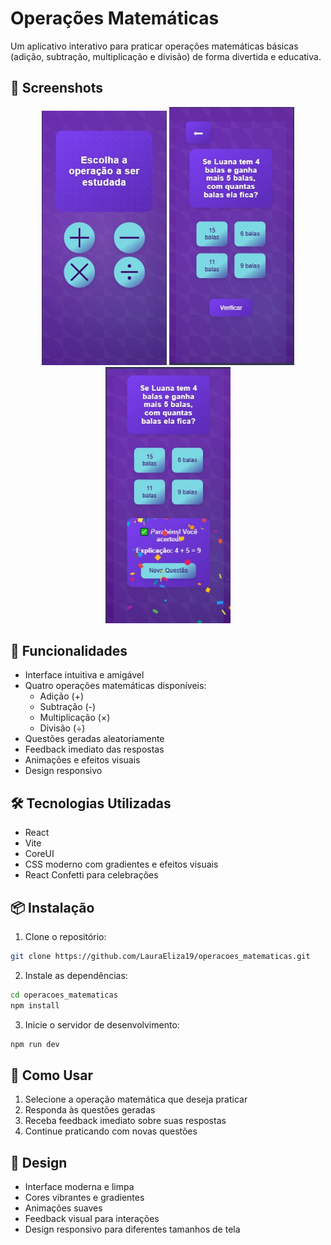 # Operações Matemáticas

Um aplicativo interativo para praticar operações matemáticas básicas (adição, subtração, multiplicação e divisão) de forma divertida e educativa.

## 📸 Screenshots

<div align="center">
  <img src="src/assets/imagens/img1.jpeg" alt="Tela Inicial" width="200"/>
  <img src="src/assets/imagens/img2.jpeg" alt="Tela de Prática" width="200"/>
  <img src="src/assets/imagens/img3.jpeg" alt="Tela de Prática" width="200"/>
</div>

## 🚀 Funcionalidades

- Interface intuitiva e amigável
- Quatro operações matemáticas disponíveis:
  - Adição (+)
  - Subtração (-)
  - Multiplicação (×)
  - Divisão (÷)
- Questões geradas aleatoriamente
- Feedback imediato das respostas
- Animações e efeitos visuais
- Design responsivo

## 🛠️ Tecnologias Utilizadas

- React
- Vite
- CoreUI
- CSS moderno com gradientes e efeitos visuais
- React Confetti para celebrações

## 📦 Instalação

1. Clone o repositório:
```bash
git clone https://github.com/LauraEliza19/operacoes_matematicas.git
```

2. Instale as dependências:
```bash
cd operacoes_matematicas
npm install
```

3. Inicie o servidor de desenvolvimento:
```bash
npm run dev
```

## 🎯 Como Usar

1. Selecione a operação matemática que deseja praticar
2. Responda às questões geradas
3. Receba feedback imediato sobre suas respostas
4. Continue praticando com novas questões

## 🎨 Design

- Interface moderna e limpa
- Cores vibrantes e gradientes
- Animações suaves
- Feedback visual para interações
- Design responsivo para diferentes tamanhos de tela


